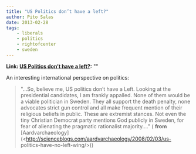 ```yaml
---
title: "US Politics don’t have a left?"
author: Pito Salas
date: 2013-02-28
tags:
    - liberals
    - politics
    - rightofcenter
    - sweden
---
```


**Link: [US Politics don’t have a left?](None):** ""



An interesting international perspective on politics:

> "…So, believe me, US politics don’t have a Left. Looking at the presidential
> candidates, I am frankly appalled. None of them would be a viable politician
> in Sweden. They all support the death penalty, none advocates strict gun
> control and all make frequent mention of their religious beliefs in public.
> These are extremist stances. Not even the tiny Christian Democrat party
> mentions God publicly in Sweden, for fear of alienating the pragmatic
> rationalist majority…." ( **from**
> [Aardvarchaeology](<http://scienceblogs.com/aardvarchaeology/2008/02/03/us-
> politics-have-no-left-wing/>))


